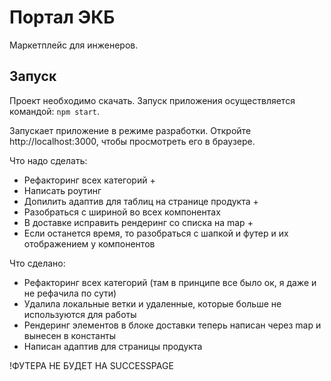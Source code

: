 # Портал ЭКБ

Маркетплейс для инженеров.

## Запуск

Проект необходимо скачать. Запуск приложения осуществляется командой: `npm start`.

Запускает приложение в режиме разработки. Откройте http://localhost:3000, чтобы просмотреть его в браузере.

Что надо сделать:

- Рефакторинг всех категорий +
- Написать роутинг
- Допилить адаптив для таблиц на странице продукта +
- Разобраться с шириной во всех компонентах
- В доставке исправить рендеринг со списка на map +
- Если останется время, то разобраться с шапкой и футер и их отображением у компонентов

Что сделано:

- Рефакторинг всех категорий (там в принципе все было ок, я даже и не рефачила по сути)
- Удалила локальные ветки и удаленные, которые больше не используются для работы
- Рендеринг элементов в блоке доставки теперь написан через map и вынесен в константы
- Написан адаптив для страницы продукта

!ФУТЕРА НЕ БУДЕТ НА SUCCESSPAGE
